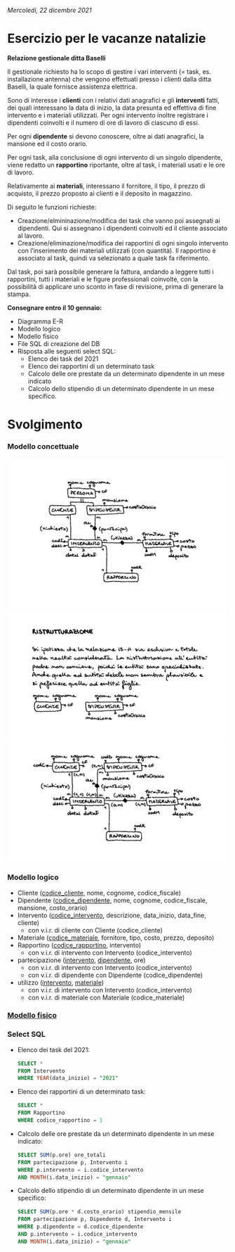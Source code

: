 *Mercoledì, 22 dicembre 2021*

# Esercizio per le vacanze natalizie

**Relazione gestionale ditta Baselli**

Il gestionale richiesto ha lo scopo di gestire i vari interventi (= task, es. installazione antenna) che vengono effettuati presso i clienti dalla ditta Baselli, la quale fornisce assistenza elettrica.

Sono di interesse i **clienti** con i relativi dati anagrafici e gli **interventi** fatti, dei quali interessano la data di inizio, la data presunta ed effettiva di fine intervento e i materiali utilizzati. Per ogni intervento inoltre registrare i dipendenti coinvolti e il numero di ore di lavoro di ciascuno di essi.

Per ogni **dipendente** si devono conoscere, oltre ai dati anagrafici, la mansione ed il costo orario.

Per ogni task, alla conclusione di ogni intervento di un singolo dipendente, viene redatto un **rapportino** riportante, oltre al task, i materiali usati e le ore di lavoro.

Relativamente ai **materiali**, interessano il fornitore, il tipo, il prezzo di acquisto, il prezzo proposto ai clienti e il deposito in magazzino.

Di seguito le funzioni richieste:
- Creazione/elmininazione/modifica dei task che vanno poi assegnati ai dipendenti. Qui si assegnano i dipendenti coinvolti ed il cliente associato al lavoro.
- Creazione/eliminazione/modifica dei rapportini di ogni singolo intervento con l’inserimento dei materiali utilizzati (con quantità). Il rapportino è associato al task, quindi va selezionato a quale task fa riferimento.

Dal task, poi sarà possibile generare la fattura, andando a leggere tutti i rapportini, tutti i materiali e le figure professionali coinvolte, con la possibilità di applicare uno sconto in fase di revisione, prima di generare la stampa.

**Consegnare entro il 10 gennaio:**
- Diagramma E-R
- Modello logico
- Modello fisico
- File SQL di creazione del DB
- Risposta alle seguenti select SQL:
  - Elenco dei task del 2021
  - Elenco dei rapportini di un determinato task
  - Calcolo delle ore prestate da un determinato dipendente in un mese indicato
  - Calcolo dello stipendio di un determinato dipendente in un mese specifico.

# Svolgimento

### Modello concettuale

![Schermata 1](Schermata%201.png)
![Schermata 2](Schermata%202.png)
![Schermata 3](Schermata%203.png)

### Modello logico

- Cliente (<ins>codice_cliente</ins>, nome, cognome, codice_fiscale)
- Dipendente (<ins>codice_dipendente</ins>, nome, cognome, codice_fiscale, mansione, costo_orario)
- Intervento (<ins>codice_intervento</ins>, descrizione, data_inizio, data_fine, cliente)
  - con v.i.r. di cliente con Cliente (codice_cliente)
- Materiale (<ins>codice_materiale</ins>, fornitore, tipo, costo, prezzo, deposito)
- Rapportino (<ins>codice_rapportino</ins>, intervento)
  - con v.i.r. di intervento con Intervento (codice_intervento)
- partecipazione (<ins>intervento</ins>, <ins>dipendente</ins>, ore)
  - con v.i.r. di intervento con Intervento (codice_intervento)
  - con v.i.r. di dipendente con Dipendente (codice_dipendente)
- utilizzo (<ins>intervento</ins>, <ins>materiale</ins>)
  - con v.i.r. di intervento con Intervento (codice_intervento)
  - con v.i.r. di materiale con Materiale (codice_materiale)

### [Modello fisico](my_ditta_baselli.sql)

### Select SQL

  - Elenco dei task del 2021:

	```sql
	SELECT *
	FROM Intervento
	WHERE YEAR(data_inizio) = "2021"
	```

  - Elenco dei rapportini di un determinato task:
	
	```sql
	SELECT *
	FROM Rapportino
	WHERE codice_rapportino = 1
	```
	
  - Calcolo delle ore prestate da un determinato dipendente in un mese indicato:
	
	```sql
	SELECT SUM(p.ore) ore_totali
	FROM partecipazione p, Intervento i
	WHERE p.intervento = i.codice_intervento
	AND MONTH(i.data_inizio) = "gennaio"
	```
	
  - Calcolo dello stipendio di un determinato dipendente in un mese specifico:
	
	```sql
	SELECT SUM(p.ore * d.costo_orario) stipendio_mensile
	FROM partecipazione p, Dipendente d, Intervento i
	WHERE p.dipendente = d.codice_dipendente
	AND p.intervento = i.codice_intervento
	AND MONTH(i.data_inizio) = "gennaio"
	```
	